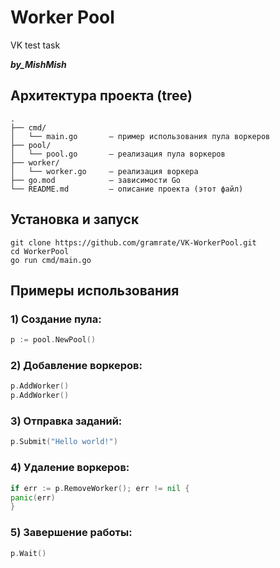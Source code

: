 # Worker Pool
VK test task

___by_MishMish___

## Архитектура проекта (tree)

```text
.
├── cmd/
│   └── main.go       — пример использования пула воркеров
├── pool/
│   └── pool.go       — реализация пула воркеров
├── worker/
│   └── worker.go     — реализация воркера
├── go.mod            — зависимости Go
└── README.md         — описание проекта (этот файл)
```

## Установка и запуск

```shell
git clone https://github.com/gramrate/VK-WorkerPool.git
cd WorkerPool
go run cmd/main.go
```

## Примеры использования

### 1) Создание пула:

```go
p := pool.NewPool()
```

### 2) Добавление воркеров:

```go
p.AddWorker()
p.AddWorker()
```

### 3) Отправка заданий:

```go
p.Submit("Hello world!")
```

### 4) Удаление воркеров:

```go
if err := p.RemoveWorker(); err != nil {
panic(err)
}
```

### 5) Завершение работы:

```go
p.Wait()
```